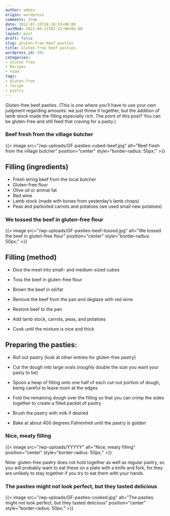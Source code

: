 ```yaml
---
author: admin
origin: wordpress
comments: true
date: 2012-07-15T18:10:53+00:00
lastMod: 2021-09-21T02:22:00+01:00
layout: post
draft: false
slug: gluten-free-beef-pasties
title: Gluten-free beef pasties
wordpress_id: 391
categories:
- Gluten free
- Recipes
- Food
tags:
- gluten-free
- recipe
- pastry
---
```


Gluten-free beef pasties. (This is one where you’ll have to use your own judgment regarding amounts: we just threw it together, but the addition of lamb stock made the filling especially rich. The point of this post? You can be gluten-free and still feed that craving for a pasty.)

### Beef fresh from the village butcher
{{< image src="/wp-uploads/GF-pasties-cubed-beef.jpg" alt="Beef fresh from the village butcher" position="center" style="border-radius: 50px;" >}}


## Filling (ingredients)

- Fresh string beef from the local butcher
- Gluten-free flour
- Olive oil or animal fat
- Red wine
- Lamb stock (made with bones from yesterday’s lamb chops)
- Peas and parboiled carrots and potatoes (we used small new potatoes)

### We tossed the beef in gluten-free flour
{{< image src="/wp-uploads/GF-pasties-beef-tossed.jpg" alt="We tossed the beef in gluten-free flour" position="center" style="border-radius: 50px;" >}}


## Filling (method)

- Dice the meet into small- and medium-sized cubes

- Toss the beef in gluten-free flour

- Brown the beef in oil/fat

- Remove the beef from the pan and deglaze with red wine

- Restore beef to the pan

- Add lamb stock, carrots, peas, and potatoes

- Cook until the mixture is nice and thick


## Preparing the pasties:

- Roll out pastry (look at other entries for gluten-free pastry)

- Cut the dough into large ovals (roughly double the size you want your pasty to be)

- Spoon a heap of filling onto one half of each cut-out portion of dough, being careful to leave room at the edges

- Fold the remaining dough over the filling so that you can crimp the sides together to create a filled packet of pastry

- Brush the pastry with milk if desired

- Bake at about 400 degrees Fahrenheit until the pastry is golden

### Nice, meaty filling
{{< image src="/wp-uploads/YYYYY" alt="Nice, meaty filling" position="center" style="border-radius: 50px;" >}}


Note: gluten-free pastry does not hold together as well as regular pastry, so you will probably want to eat these on a plate with a knife and fork, for they are unlikely to stay together if you try to eat them with your hands.

### The pasties might not look perfect, but they tasted delicious
{{< image src="/wp-uploads/GF-pasties-cooked.jpg" alt="The pasties might not look perfect, but they tasted delicious" position="center" style="border-radius: 50px;" >}}
